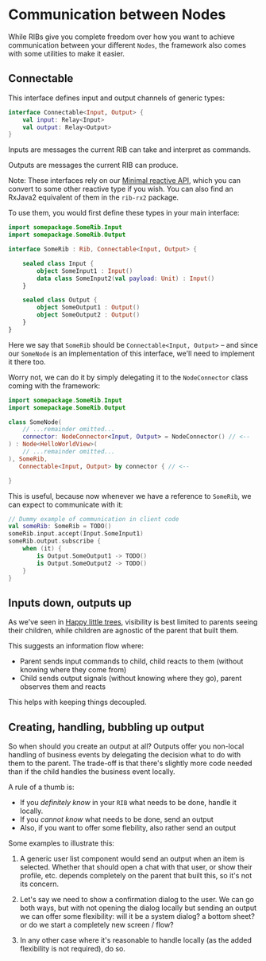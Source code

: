 # Communication between Nodes

While RIBs give you complete freedom over how you want to achieve communication between your different ```Nodes```, the framework also comes with some utilities to make it easier.

## Connectable

This interface defines input and output channels of generic types:

```kotlin
interface Connectable<Input, Output> {
    val input: Relay<Input>
    val output: Relay<Output>
}
```

Inputs are messages the current RIB can take and interpret as commands.

Outputs are messages the current RIB can produce.

Note: These interfaces rely on our [Minimal reactive API](../extras/minimal-reactive-api.md), which you can convert to some other reactive type if you wish. You can also find an RxJava2 equivalent of them in the `rib-rx2` package.

To use them, you would first define these types in your main interface:

```kotlin
import somepackage.SomeRib.Input
import somepackage.SomeRib.Output

interface SomeRib : Rib, Connectable<Input, Output> {

    sealed class Input {
        object SomeInput1 : Input()
        data class SomeInput2(val payload: Unit) : Input()
    }

    sealed class Output {
        object SomeOutput1 : Output()
        object SomeOutput2 : Output()
    }
}
```

Here we say that ```SomeRib``` should be ```Connectable<Input, Output>``` – and since our ```SomeNode``` is an implementation of this interface, we'll need to implement it there too.

Worry not, we can do it by simply delegating it to the ```NodeConnector``` class coming with the framework:


```kotlin
import somepackage.SomeRib.Input
import somepackage.SomeRib.Output

class SomeNode(
    // ...remainder omitted...
    connector: NodeConnector<Input, Output> = NodeConnector() // <--
) : Node<HelloWorldView>(
    // ...remainder omitted...
), SomeRib, 
   Connectable<Input, Output> by connector { // <--

}
```

This is useful, because now whenever we have a reference to ```SomeRib```, we can expect to communicate with it:

```kotlin
// Dummy example of communication in client code
val someRib: SomeRib = TODO()
someRib.input.accept(Input.SomeInput1)
someRib.output.subscribe {
    when (it) {
        is Output.SomeOutput1 -> TODO()
        is Output.SomeOutput2 -> TODO()
    }
}
```



## Inputs down, outputs up

As we've seen in [Happy little trees](happy-little-trees.md), visibility is best limited to parents seeing their children, while children are agnostic of the parent that built them.

This suggests an information flow where:
- Parent sends input commands to child, child reacts to them (without knowing where they come from)
- Child sends output signals (without knowing where they go), parent observes them and reacts

This helps with keeping things decoupled.




## Creating, handling, bubbling up output

So when should you create an output at all? Outputs offer you non-local handling of business events by delegating the decision what to do with them to the parent. The trade-off is that there's slightly more code needed than if the child handles the business event locally.

A rule of a thumb is:

- If you _definitely know_ in your ```RIB``` what needs to be done, handle it locally.
- If you _cannot know_ what needs to be done, send an output
- Also, if you want to offer some flebility, also rather send an output


Some examples to illustrate this:

1. A generic user list component would send an output when an item is selected. Whether that should open a chat with that user, or show their profile, etc. depends completely on the parent that built this, so it's not its concern.

2. Let's say we need to show a confirmation dialog to the user. We can go both ways, but with not opening the dialog locally but sending an output we can offer some flexibility: will it be a system dialog? a bottom sheet? or do we start a completely new screen / flow?

3. In any other case where it's reasonable to handle locally (as the added flexibility is not required), do so.


